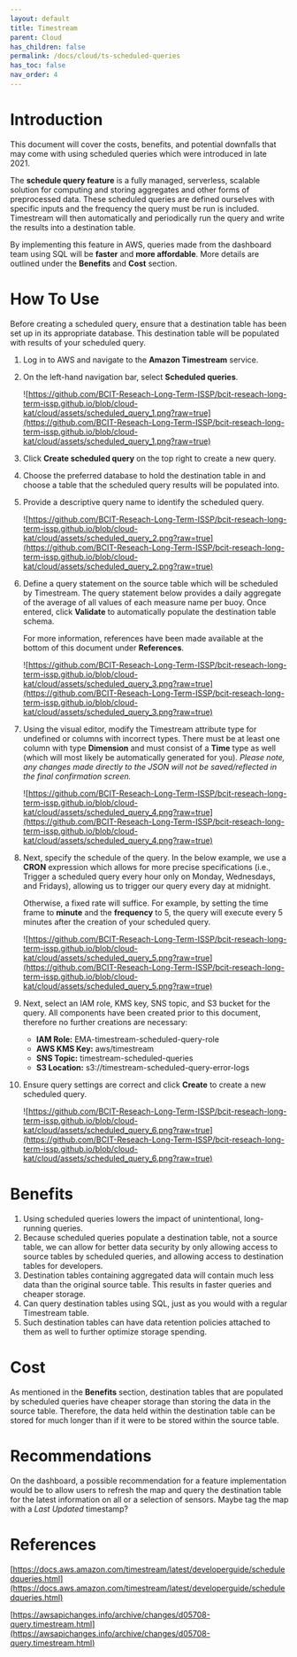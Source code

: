 ```yaml
---
layout: default
title: Timestream
parent: Cloud
has_children: false
permalink: /docs/cloud/ts-scheduled-queries
has_toc: false
nav_order: 4
---
```


# Introduction

This document will cover the costs, benefits, and potential downfalls that may come with using scheduled queries which were introduced in late 2021. 

The **schedule query feature** is a fully managed, serverless, scalable solution for computing and storing aggregates and other forms of preprocessed data. These scheduled queries are defined ourselves with specific inputs and the frequency the query must be run is included. Timestream will then automatically and periodically run the query and write the results into a destination table.

By implementing this feature in AWS, queries made from the dashboard team using SQL will be **faster** and **more affordable**. More details are outlined under the **Benefits** and **Cost** section.

# How To Use

Before creating a scheduled query, ensure that a destination table has been set up in its appropriate database. This destination table will be populated with results of your scheduled query.  

1. Log in to AWS and navigate to the **Amazon Timestream** service.
2. On the left-hand navigation bar, select **Scheduled queries**.
    
    ![https://github.com/BCIT-Reseach-Long-Term-ISSP/bcit-reseach-long-term-issp.github.io/blob/cloud-kat/cloud/assets/scheduled_query_1.png?raw=true](https://github.com/BCIT-Reseach-Long-Term-ISSP/bcit-reseach-long-term-issp.github.io/blob/cloud-kat/cloud/assets/scheduled_query_1.png?raw=true)
    
3. Click **Create scheduled query** on the top right to create a new query.
4. Choose the preferred database to hold the destination table in and choose a table that the scheduled query results will be populated into. 
5. Provide a descriptive query name to identify the scheduled query. 

    ![https://github.com/BCIT-Reseach-Long-Term-ISSP/bcit-reseach-long-term-issp.github.io/blob/cloud-kat/cloud/assets/scheduled_query_2.png?raw=true](https://github.com/BCIT-Reseach-Long-Term-ISSP/bcit-reseach-long-term-issp.github.io/blob/cloud-kat/cloud/assets/scheduled_query_2.png?raw=true)

6. Define a query statement on the source table which will be scheduled by Timestream. The query statement below provides a daily aggregate of the average of all values of each measure name per buoy. Once entered, click **Validate** to automatically populate the destination table schema.

    For more information, references have been made available at the bottom of this document under **References**.

    ![https://github.com/BCIT-Reseach-Long-Term-ISSP/bcit-reseach-long-term-issp.github.io/blob/cloud-kat/cloud/assets/scheduled_query_3.png?raw=true](https://github.com/BCIT-Reseach-Long-Term-ISSP/bcit-reseach-long-term-issp.github.io/blob/cloud-kat/cloud/assets/scheduled_query_3.png?raw=true)

7. Using the visual editor, modify the Timestream attribute type for undefined or columns with incorrect types. There must be at least one column with type **Dimension** and must consist of a **Time** type as well (which will most likely be automatically generated for you). *Please note, any changes made directly to the JSON will not be saved/reflected in the final confirmation screen.*

    ![https://github.com/BCIT-Reseach-Long-Term-ISSP/bcit-reseach-long-term-issp.github.io/blob/cloud-kat/cloud/assets/scheduled_query_4.png?raw=true](https://github.com/BCIT-Reseach-Long-Term-ISSP/bcit-reseach-long-term-issp.github.io/blob/cloud-kat/cloud/assets/scheduled_query_4.png?raw=true)

8. Next, specify the schedule of the query. In the below example, we use a **CRON** expression which allows for more precise specifications (i.e., Trigger a scheduled query every hour only on Monday, Wednesdays, and Fridays), allowing us to trigger our query every day at midnight. 

    Otherwise, a fixed rate will suffice. For example, by setting the time frame to **minute** and the **frequency** to 5, the query will execute every 5 minutes after the creation of your scheduled query.

    ![https://github.com/BCIT-Reseach-Long-Term-ISSP/bcit-reseach-long-term-issp.github.io/blob/cloud-kat/cloud/assets/scheduled_query_5.png?raw=true](https://github.com/BCIT-Reseach-Long-Term-ISSP/bcit-reseach-long-term-issp.github.io/blob/cloud-kat/cloud/assets/scheduled_query_5.png?raw=true)

9. Next, select an IAM role, KMS key, SNS topic, and S3 bucket for the query. All components have been created prior to this document, therefore no further creations are necessary:
    
    * **IAM Role:** EMA-timestream-scheduled-query-role
    * **AWS KMS Key:** aws/timestream
    * **SNS Topic:** timestream-scheduled-queries
    * **S3 Location:** s3://timestream-scheduled-query-error-logs

10. Ensure query settings are correct and click **Create** to create a new scheduled query.

    ![https://github.com/BCIT-Reseach-Long-Term-ISSP/bcit-reseach-long-term-issp.github.io/blob/cloud-kat/cloud/assets/scheduled_query_6.png?raw=true](https://github.com/BCIT-Reseach-Long-Term-ISSP/bcit-reseach-long-term-issp.github.io/blob/cloud-kat/cloud/assets/scheduled_query_6.png?raw=true)


# Benefits

1. Using scheduled queries lowers the impact of unintentional, long-running queries. 
2. Because scheduled queries populate a destination table, not a source table, we can allow for better data security by only allowing access to source tables by scheduled queries, and allowing access to destination tables for developers. 
3. Destination tables containing aggregated data will contain much less data than the original source table. This results in faster queries and cheaper storage. 
4. Can query destination tables using SQL, just as you would with a regular Timestream table.
5. Such destination tables can have data retention policies attached to them as well to further optimize storage spending. 

# Cost

As mentioned in the **Benefits** section, destination tables that are populated by scheduled queries have cheaper storage than storing the data in the source table. Therefore, the data held within the destination table can be stored for much longer than if it were to be stored within the source table.

# Recommendations

On the dashboard, a possible recommendation for a feature implementation would be to allow users to refresh the map and query the destination table for the latest information on all or a selection of sensors. Maybe tag the map with a *Last Updated* timestamp?

# References

[https://docs.aws.amazon.com/timestream/latest/developerguide/scheduledqueries.html](https://docs.aws.amazon.com/timestream/latest/developerguide/scheduledqueries.html)

[https://awsapichanges.info/archive/changes/d05708-query.timestream.html](https://awsapichanges.info/archive/changes/d05708-query.timestream.html)